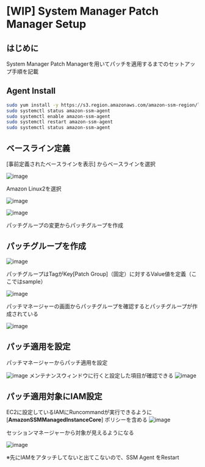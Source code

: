 # [WIP] System Manager Patch Manager Setup
## はじめに

System Manager Patch Managerを用いてパッチを適用するまでのセットアップ手順を記載

## Agent Install

```bash
sudo yum install -y https://s3.region.amazonaws.com/amazon-ssm-region/latest/linux_amd64/amazon-ssm-agent.rpm
sudo systemctl status amazon-ssm-agent
sudo systemctl enable amazon-ssm-agent
sudo systemctl restart amazon-ssm-agent
sudo systemctl status amazon-ssm-agent
```

## ベースライン定義

[事前定義されたベースラインを表示] からベースラインを選択

![image](https://user-images.githubusercontent.com/9875633/127068657-d2e3e1df-3fab-423a-9f77-52a9e4331c29.png)

Amazon Linux2を選択


![image](https://user-images.githubusercontent.com/9875633/127069014-8f2ae4c8-01ad-4e4c-a204-d5d8a2ddcade.png)

![image](https://user-images.githubusercontent.com/9875633/127069117-88de078b-b5fe-4a42-88da-f627c70f0655.png)

パッチグループの変更からパッチグループを作成

## パッチグループを作成

![image](https://user-images.githubusercontent.com/9875633/127069148-ce63b69f-bc33-47eb-8c6b-8e9a0e5673e6.png)

パッチグループはTagがKey[Patch Group]（固定）に対するValue値を定義（ここではsample）

![image](https://user-images.githubusercontent.com/9875633/127069172-36c35e21-dcef-47fa-a33d-c775c0aeb832.png)

パッチマネージャーの画面からパッチグループを確認するとパッチグループが作成されている

![image](https://user-images.githubusercontent.com/9875633/127069214-2c1c81e6-1d62-4170-b6bb-9a9a5f01944b.png)

## パッチ適用を設定

パッチマネージャーからパッチ適用を設定

![image](https://user-images.githubusercontent.com/9875633/127069239-74c3c4f8-8a1d-456f-8cab-1fd360644f2a.png)
メンテナンスウィンドウに行くと設定した項目が確認できる
![image](https://user-images.githubusercontent.com/9875633/127069270-71b6daeb-e484-427c-a96d-0e6ec3979a6f.png)

## パッチ適用対象にIAM設定

EC2に設定しているIAMにRuncommandが実行できるように[**AmazonSSMManagedInstanceCore**] ポリシーを含める
![image](https://user-images.githubusercontent.com/9875633/127069288-9c72414e-7163-41e0-a632-32f90c5085ef.png)

セッションマネージャーから対象が見えるようになる

![image](https://user-images.githubusercontent.com/9875633/127068935-855f5ea3-25da-41a6-801b-8d40c7c276b5.png)

※先にIAMをアタッチしてないと出てこないので、SSM Agent をRestart
